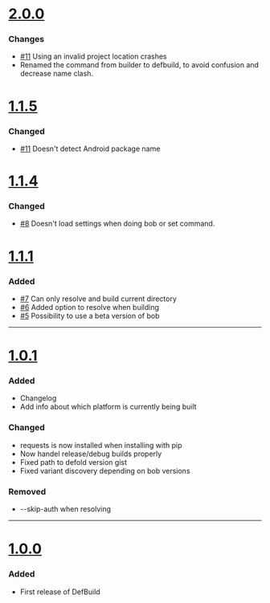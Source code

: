 # [2.0.0](https://github.com/Jerakin/DefBuild/compare/release/1.1.5...release/2.0.0)

### Changes
- [#11](https://github.com/Jerakin/DefBuild/issues/1) Using an invalid project location crashes
- Renamed the command from builder to defbuild, to avoid confusion and decrease name clash.

# [1.1.5](https://github.com/Jerakin/DefBuild/compare/release/1.1.4...release/1.1.5)

### Changed
- [#11](https://github.com/Jerakin/DefBuild/issues/11) Doesn't detect Android package name

# [1.1.4](https://github.com/Jerakin/DefBuild/compare/release/1.1.1...release/1.1.4)

### Changed
- [#8](https://github.com/Jerakin/DefBuild/issues/8) Doesn't load settings when doing bob or set command.


# [1.1.1](https://github.com/Jerakin/DefBuild/compare/release/1.0.1...release/1.1.1)

### Added
- [#7](https://github.com/Jerakin/DefBuild/issues/7) Can only resolve and build current directory
- [#6](https://github.com/Jerakin/DefBuild/issues/6) Added option to resolve when building
- [#5](https://github.com/Jerakin/DefBuild/issues/6) Possibility to use a beta version of bob


----

# [1.0.1](https://github.com/Jerakin/DefBuild/compare/release/1.0.0...release/1.0.1)

### Added
- Changelog
- Add info about which platform is currently being built

### Changed
- requests is now installed when installing with pip
- Now handel release/debug builds properly
- Fixed path to defold version gist
- Fixed variant discovery depending on bob versions

### Removed
- --skip-auth when resolving

----

# [1.0.0](https://github.com/Jerakin/DefBuild/releases/tag/1.0.0)


### Added

- First release of DefBuild
